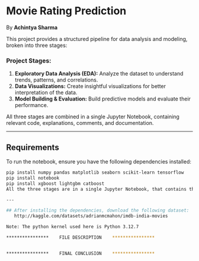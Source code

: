 # Movie Rating Prediction
By **Achintya Sharma**

This project provides a structured pipeline for data analysis and modeling, broken into three stages:

### Project Stages:
1. **Exploratory Data Analysis (EDA):** Analyze the dataset to understand trends, patterns, and correlations.
2. **Data Visualizations:** Create insightful visualizations for better interpretation of the data.
3. **Model Building & Evaluation:** Build predictive models and evaluate their performance.

All three stages are combined in a single Jupyter Notebook, containing relevant code, explanations, comments, and documentation.

---

## Requirements

To run the notebook, ensure you have the following dependencies installed:

```bash
pip install numpy pandas matplotlib seaborn scikit-learn tensorflow
pip install notebook
pip install xgboost lightgbm catboost
All the three stages are in a single Jupyter Notebook, that contains the relevant code and explanations with proper comments and documentation.

---

## After installing the dependencies, download the following dataset:
   http://kaggle.com/datasets/adrianmcmahon/imdb-india-movies

Note: The python kernel used here is Python 3.12.7

****************	FILE DESCRIPTION	****************


****************	FINAL CONCLUSION	****************
